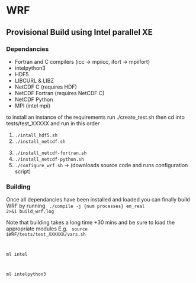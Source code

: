 # WRF

## Provisional Build using Intel parallel XE

### Dependancies
- Fortran and C compilers (icc → mpiicc, ifort → mpiifort)
- intelpython3
- HDF5
- LIBCURL & LIBZ
- NetCDF C (requires HDF)
- NetCDF Fortran (requires NetCDF C)
- NetCDF Python
- MPI (intel mpi)

to install an instance of the requirements run ./create_test.sh
then cd into tests/test_XXXXX and run in this order
1. <code>./intall_hdf5.sh</code>
2. <code>./install_netcdf.sh</code>
<!-- ./install_libz.sh
./install_libcurl.sh -->
3. <code>./install_netcdf-fortran.sh</code>
4. <code>./install_netcdf-python.sh</code>
5. <code>./configure_wrf.sh</code> → (downloads source code and runs configuration script)

### Building
Once all dependancies have been installed and loaded
you can finally build WRF by running 
<code>
./compile -j {num processes} em_real 2>&1 build_wrf.log</code>

Note that building takes a long time +30 mins
and be sure to load the appropriate modules E.g.
<code>
source $WRF/tests/test_XXXXXX/vars.sh

ml intel

ml intelpython3
</code>

